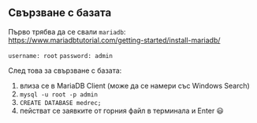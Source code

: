 ## Свързване с базата

Първо трябва да се свали `mariadb`:
https://www.mariadbtutorial.com/getting-started/install-mariadb/

`username: root`
`password: admin`

След това за свързване с базата:
1. влиза се в MariaDB Client (може да се намери със Windows Search)
2. `mysql -u root -p admin`
3. `CREATE DATABASE medrec;`
4. пействат се заявките от горния файл в терминала и Enter 😃
